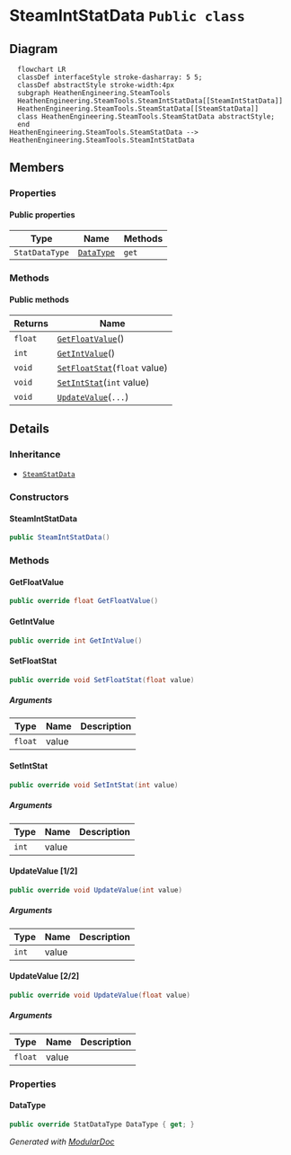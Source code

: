 # SteamIntStatData `Public class`

## Diagram
```mermaid
  flowchart LR
  classDef interfaceStyle stroke-dasharray: 5 5;
  classDef abstractStyle stroke-width:4px
  subgraph HeathenEngineering.SteamTools
  HeathenEngineering.SteamTools.SteamIntStatData[[SteamIntStatData]]
  HeathenEngineering.SteamTools.SteamStatData[[SteamStatData]]
  class HeathenEngineering.SteamTools.SteamStatData abstractStyle;
  end
HeathenEngineering.SteamTools.SteamStatData --> HeathenEngineering.SteamTools.SteamIntStatData
```

## Members
### Properties
#### Public  properties
| Type | Name | Methods |
| --- | --- | --- |
| `StatDataType` | [`DataType`](#datatype) | `get` |

### Methods
#### Public  methods
| Returns | Name |
| --- | --- |
| `float` | [`GetFloatValue`](#getfloatvalue)() |
| `int` | [`GetIntValue`](#getintvalue)() |
| `void` | [`SetFloatStat`](#setfloatstat)(`float` value) |
| `void` | [`SetIntStat`](#setintstat)(`int` value) |
| `void` | [`UpdateValue`](#updatevalue-12)(`...`) |

## Details
### Inheritance
 - [
`SteamStatData`
](./heathenengineeringsteamtools-SteamStatData)

### Constructors
#### SteamIntStatData
```csharp
public SteamIntStatData()
```

### Methods
#### GetFloatValue
```csharp
public override float GetFloatValue()
```

#### GetIntValue
```csharp
public override int GetIntValue()
```

#### SetFloatStat
```csharp
public override void SetFloatStat(float value)
```
##### Arguments
| Type | Name | Description |
| --- | --- | --- |
| `float` | value |   |

#### SetIntStat
```csharp
public override void SetIntStat(int value)
```
##### Arguments
| Type | Name | Description |
| --- | --- | --- |
| `int` | value |   |

#### UpdateValue [1/2]
```csharp
public override void UpdateValue(int value)
```
##### Arguments
| Type | Name | Description |
| --- | --- | --- |
| `int` | value |   |

#### UpdateValue [2/2]
```csharp
public override void UpdateValue(float value)
```
##### Arguments
| Type | Name | Description |
| --- | --- | --- |
| `float` | value |   |

### Properties
#### DataType
```csharp
public override StatDataType DataType { get; }
```

*Generated with* [*ModularDoc*](https://github.com/hailstorm75/ModularDoc)
